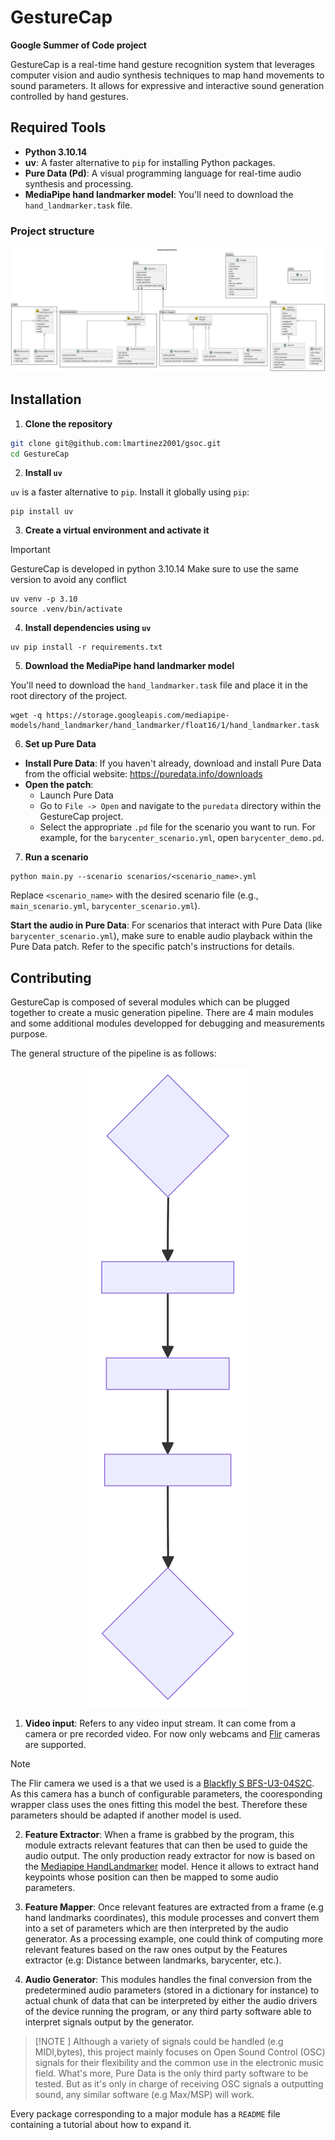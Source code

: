 # GestureCap


**Google Summer of Code project**


GestureCap is a real-time hand gesture recognition system that leverages computer vision and audio synthesis techniques to map hand movements to sound parameters. It allows for expressive and interactive sound generation controlled by hand gestures.

## Required Tools

- **Python 3.10.14**
- **uv**: A faster alternative to `pip` for installing Python packages.
- **Pure Data (Pd)**: A visual programming language for real-time audio synthesis and processing.
- **MediaPipe hand landmarker model**: You'll need to download the `hand_landmarker.task` file.

### Project structure

<div align="center"><img src="assets/uml/gesturecap_struct.svg" alt="GestureCap structure"></div>


## Installation

1. **Clone the repository**

``` bash
git clone git@github.com:lmartinez2001/gsoc.git
cd GestureCap
```


2. **Install `uv`**

`uv` is a faster alternative to `pip`. Install it globally using `pip`:

``` shell
pip install uv 
```


3. **Create a virtual environment and activate it**

> [!IMPORTANT]
> GestureCap is developed in python 3.10.14
> Make sure to use the same version to avoid any conflict

``` shell
uv venv -p 3.10
source .venv/bin/activate
```

4. **Install dependencies using `uv`**

``` shell
uv pip install -r requirements.txt
```

5. **Download the MediaPipe hand landmarker model**

You'll need to download the `hand_landmarker.task` file and place it in the root directory of the project.

``` shell
wget -q https://storage.googleapis.com/mediapipe-models/hand_landmarker/hand_landmarker/float16/1/hand_landmarker.task
```

6. **Set up Pure Data**

+ **Install Pure Data**: If you haven't already, download and install Pure Data from the official website: https://puredata.info/downloads
+ **Open the patch**:
  - Launch Pure Data
  - Go to `File -> Open` and navigate to the `puredata` directory within the GestureCap project.
  - Select the appropriate `.pd` file for the scenario you want to run. For example, for the `barycenter_scenario.yml`, open `barycenter_demo.pd`.

7. **Run a scenario**

``` shell
python main.py --scenario scenarios/<scenario_name>.yml
```

Replace `<scenario_name>` with the desired scenario file (e.g., `main_scenario.yml`, `barycenter_scenario.yml`).

**Start the audio in Pure Data**: For scenarios that interact with Pure Data (like `barycenter_scenario.yml`), make sure to enable audio playback within the Pure Data patch. Refer to the specific patch's instructions for details.

## Contributing

GestureCap is composed of several modules which can be plugged together to create a music generation pipeline. There are 4 main modules and some additional modules developped for debugging and measurements purpose.

The general structure of the pipeline is as follows:
<div align="center"><img src="assets/mermaid/modules_struct.svg" alt="Pipeline structure"></div>

1. **Video input**: Refers to any video input stream. It can come from a camera or pre recorded video. For now only webcams and [Flir](https://www.flir.com/) cameras are supported.

> [!NOTE]
> The Flir camera we used is a that we used is a [Blackfly S BFS-U3-04S2C](https://www.flir.fr/products/blackfly-s-usb3/?vertical=machine+vision&segment=iis). As this camera has a bunch of configurable parameters, the cooresponding wrapper class uses the ones fitting this model the best. Therefore these parameters should be adapted if another model is used.

2. **Feature Extractor**: When a frame is grabbed by the program, this module extracts relevant features that can then be used to guide the audio output. The only production ready extractor for now is based on the [Mediapipe HandLandmarker](https://ai.google.dev/edge/mediapipe/solutions/vision/hand_landmarker) model. Hence it allows to extract hand keypoints whose position can then be mapped to some audio parameters. 

3. **Feature Mapper**: Once relevant features are extracted from a frame (e.g hand landmarks coordinates), this module processes and convert them into a set of parameters which are then interpreted by the audio generator. As a processing example, one could think of computing more relevant features based on the raw ones output by the Features extractor (e.g: Distance between landmarks, barycenter, etc.).

4. **Audio Generator**: This modules handles the final conversion from the predetermined audio parameters (stored in a dictionary for instance) to actual chunk of data that can be interpreted by either the audio drivers of the device running the program, or any third party software able to interpret signals output by the generator.

> [!NOTE ]
> Although a variety of signals could be handled (e.g MIDI,bytes), this project mainly focuses on Open Sound Control (OSC) signals for their flexibility and the common use in the electronic music field.
> What's more, Pure Data is the only third party software to be tested. But as it's only in charge of receiving OSC signals a outputting sound, any similar software (e.g Max/MSP) will work.

Every package corresponding to a major module has a `README` file containing a tutorial about how to expand it.
